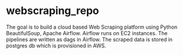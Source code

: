 # webscraping_repo
The goal is to build a cloud based Web Scraping platform using Python BeautifulSoup, Apache Airflow.
Airflow runs on EC2 instances. The pipelines are written as dags in Airflow.
The scraped data is stored in postgres db which is provisioned in AWS.
